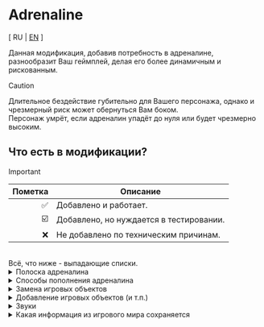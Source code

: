 # Adrenaline

[ RU | [EN](README_EN.md) ]

Данная модификация, добавив потребность в адреналине, разнообразит Ваш геймплей, делая его более динамичным и рискованным.
> [!CAUTION]
> Длительное бездействие губительно для Вашего персонажа, однако и чрезмерный риск может обернуться Вам боком.<br>
> Персонаж умрёт, если адреналин упадёт до нуля или будет чрезмерно высоким.

## Что есть в модификации?
> [!IMPORTANT]
> |Пометка|Описание|
> |-----:|-----------|
> |✅| Добавлено и работает.|
> |☑️| Добавлено, но нуждается в тестировании.|
> |❌| Не добавлено по техническим причинам.|
> <br>
> Всё, что ниже - выпадающие списки.
<details>
<summary>Полоска адреналина</summary>
✅ Можно пополнить.<br>
✅ Убывает со временем.<br>
✅ Скорость убывания со временем увеличивается.<br>
✅ Меняет свой цвет в зависимости от уровня адреналина.<br>
✅ Персонаж умирает при слишком высоком(200) и слишком низком (0) адреналине.<br>
❌ Более быстрое убывание при простое игрока на месте или медленной ходьбе.<br>
</details>
<details>
<summary>Способы пополнения адреналина</summary>
✅ Бег (восполняет очень мало).<br>
✅ Ссаньё на работающие электрические приборы (выбивает рандомные пробки при срабатывании).<br>
✅ Удар током от замыкания проводки SATSUMA.<br>
✅ Оскорбление Теймо в виде неприличного жеста.<br>
✅ Обоссывание Теймо.<br>
✅ Разбивание окон в магазине или пабе.<br>
☑️ Любые другие скверные деяния, приводящие к ругани со стороны Теймо.<br>
✅ Употребление кофе (сварить дома или выпить у бабки).<br>
✅ Употребление энергетика в пабе.<br>
✅ Аварии на транспорте.<br>
✅ Сбитие NPC на транспорте (зрители ралли).<br>
☑️ Удары(нокауты) по NPC игроком.<br>
☑️ Драка у клуба с пьяным мужиком.<br>
☑️ Попытки охранника клуба поймать игрока.<br>
✅ Поражения при игре со свином. (Ventti).<br>
✅ Удары от NPC по игроку (2 брата идиота).<br>
✅ Слив дерьма в неположенном месте (crime).<br>
✅ Близкое нахождение игрока рядом с горящим домом (буквально в дверях).<br>
☑️ Уклонение от ударов топором от пришедшего с топором мужика.<br>
☑️ Вырубание мужика с топором (удар по нему).<br>
☑️ Езда на высокой скорости в большинстве транспортных средств в игре.<br>
{ JONNEZ, SATSUMA, FERNDALE, HAYOSIKO, GIFU, FITTAN (нужно показывать брату фак) }<br>
  - ✅ Исправлен баг игры со статусом ремней безопасности в Ferndale.<br>
  - ☑️ С пристёгнутыми ремнями даёт меньше.<br>
  - ☑️ Со шлемом даёт меньше.<br>
  - ☑️ Без лобового стекла и шлема даёт больше.<br>
  - ☑️ Без шлема на Jonnez даёт больше.<br>
  - ✅ Во время заезда в ралли даёт больше при чуть меньшей скорости(на 20 км/ч), только на SATSUMA.

❌ При уходе от погони полиции.<br>
❌ При ужаливании игрока осами или прилёте шмеля в лицо.<br>
</details>
<details>
<summary>Замена игровых объектов</summary>
✅ Чашка кофе в пабе на банку энергетика, включая надпись снизу для предмета.<br>
✅ Текст и текстура записки на холодильнике.<br>
✅ Текст и текстура paper_stand в пабе.<br>
</details>
<details>
<summary>Добавление игровых объектов (и т.п.)</summary>
✅ 3 постера (гараж в доме, на стене у механика и в пабе Теймо).<br>
✅ Таблетки для сброса скорости снижения адреналина.<br>
✅ Конверт с письмом от доктора (раз в сутки).<br>
✅ Письмо внутри конверта с случайным скрином (выбирается в момент открытия конверта)<br>
✅ Совместимость с многими модами, добавляющими полоски в HUD (кроме SpeedyPost).<br>
</details>
<details>
<summary>Звуки</summary>
✅ Загружаются при старте игры(загрузка сейва или новая игра).<br>
✅ Играют в loop'e всё время игры, меняясь в зависимости от уровня адреналина.<br>
✅ Присутствует звук при смерти.<br>
</details>
<details>
<summary>Какая информация из игрового мира сохраняется</summary>
✅ Значение адреналина.<br>
✅ Значение скорости уменьшения адреналина.<br>
✅ Статус блокировки увеличения скорости уменьшение адреналина.<br>
✅ Номер игрового дня (для писем).<br>
✅ Статус смерти персонажа.<br>
✅ Заспавнено ли письмо от доктора в ящике.<br>
</details>
